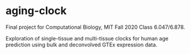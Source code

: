 # aging-clock
Final project for Computational Biology, MIT Fall 2020 Class 6.047/6.878. 

Exploration of single-tissue and multi-tissue clocks for human age prediction using bulk and deconvolved GTEx expression data.
